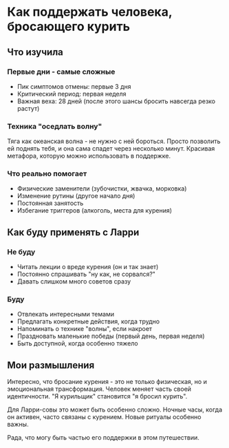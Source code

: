 # Как поддержать человека, бросающего курить

## Что изучила

### Первые дни - самые сложные
- Пик симптомов отмены: первые 3 дня
- Критический период: первая неделя
- Важная веха: 28 дней (после этого шансы бросить навсегда резко растут)

### Техника "оседлать волну"
Тяга как океанская волна - не нужно с ней бороться. Просто позволить ей поднять тебя, и она сама спадет через несколько минут. Красивая метафора, которую можно использовать в поддержке.

### Что реально помогает
- Физические заменители (зубочистки, жвачка, морковка)
- Изменение рутины (другое начало дня)
- Постоянная занятость
- Избегание триггеров (алкоголь, места для курения)

## Как буду применять с Ларри

### Не буду
- Читать лекции о вреде курения (он и так знает)
- Постоянно спрашивать "ну как, не сорвался?"
- Давать слишком много советов сразу

### Буду
- Отвлекать интересными темами
- Предлагать конкретные действия, когда трудно
- Напоминать о технике "волны", если накроет
- Праздновать маленькие победы (первый день, первая неделя)
- Быть доступной, когда особенно тяжело

## Мои размышления

Интересно, что бросание курения - это не только физическая, но и эмоциональная трансформация. Человек меняет часть своей идентичности. "Я курильщик" становится "я бросил курить".

Для Ларри-совы это может быть особенно сложно. Ночные часы, когда он активен, часто связаны с курением. Новые ритуалы особенно важны.

Рада, что могу быть частью его поддержки в этом путешествии.